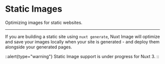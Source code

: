# Static Images

Optimizing images for static websites.

---

If you are building a static site using `nuxt generate`, Nuxt Image will optimize and save your images locally when your site is generated - and deploy them alongside your generated pages.

::alert{type="warning"}
Static Image support is under progress for Nuxt 3.
::
